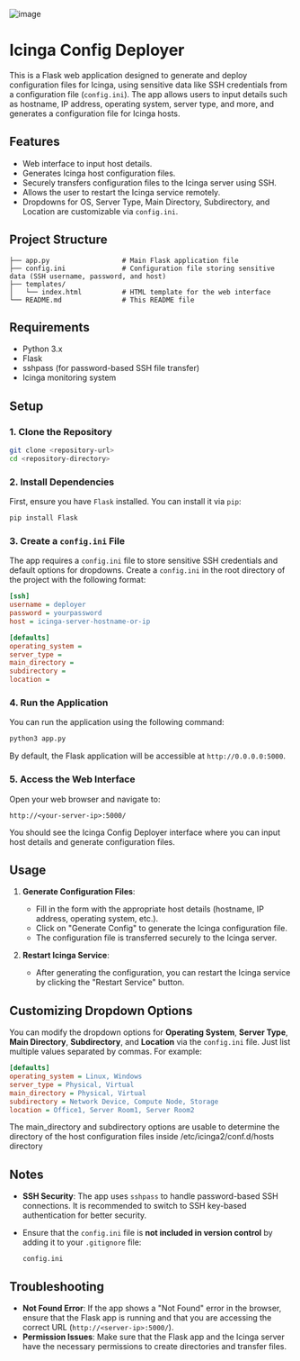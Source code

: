 ![image](https://github.com/user-attachments/assets/25b5cd45-0672-4ae7-a5c3-6f5c640230ec)

# Icinga Config Deployer

This is a Flask web application designed to generate and deploy configuration files for Icinga, using sensitive data like SSH credentials from a configuration file (`config.ini`). The app allows users to input details such as hostname, IP address, operating system, server type, and more, and generates a configuration file for Icinga hosts.

## Features
- Web interface to input host details.
- Generates Icinga host configuration files.
- Securely transfers configuration files to the Icinga server using SSH.
- Allows the user to restart the Icinga service remotely.
- Dropdowns for OS, Server Type, Main Directory, Subdirectory, and Location are customizable via `config.ini`.

## Project Structure

```
├── app.py                  # Main Flask application file
├── config.ini              # Configuration file storing sensitive data (SSH username, password, and host)
├── templates/
│   └── index.html          # HTML template for the web interface
└── README.md               # This README file
```

## Requirements

- Python 3.x
- Flask
- sshpass (for password-based SSH file transfer)
- Icinga monitoring system

## Setup

### 1. Clone the Repository

```bash
git clone <repository-url>
cd <repository-directory>
```

### 2. Install Dependencies

First, ensure you have `Flask` installed. You can install it via `pip`:

```bash
pip install Flask
```

### 3. Create a `config.ini` File

The app requires a `config.ini` file to store sensitive SSH credentials and default options for dropdowns. Create a `config.ini` in the root directory of the project with the following format:

```ini
[ssh]
username = deployer
password = yourpassword
host = icinga-server-hostname-or-ip

[defaults]
operating_system = 
server_type = 
main_directory = 
subdirectory = 
location = 
```

### 4. Run the Application

You can run the application using the following command:

```bash
python3 app.py
```

By default, the Flask application will be accessible at `http://0.0.0.0:5000`.

### 5. Access the Web Interface

Open your web browser and navigate to:

```
http://<your-server-ip>:5000/
```

You should see the Icinga Config Deployer interface where you can input host details and generate configuration files.

## Usage

1. **Generate Configuration Files**:
   - Fill in the form with the appropriate host details (hostname, IP address, operating system, etc.).
   - Click on "Generate Config" to generate the Icinga configuration file.
   - The configuration file is transferred securely to the Icinga server.

2. **Restart Icinga Service**:
   - After generating the configuration, you can restart the Icinga service by clicking the "Restart Service" button.

## Customizing Dropdown Options

You can modify the dropdown options for **Operating System**, **Server Type**, **Main Directory**, **Subdirectory**, and **Location** via the `config.ini` file. Just list multiple values separated by commas. For example:

```ini
[defaults]
operating_system = Linux, Windows
server_type = Physical, Virtual
main_directory = Physical, Virtual
subdirectory = Network Device, Compute Node, Storage
location = Office1, Server Room1, Server Room2
```
The main_directory and subdirectory options are usable to determine the directory of the host configuration files inside /etc/icinga2/conf.d/hosts directory
## Notes

- **SSH Security**: The app uses `sshpass` to handle password-based SSH connections. It is recommended to switch to SSH key-based authentication for better security.
- Ensure that the `config.ini` file is **not included in version control** by adding it to your `.gitignore` file:
  
  ```
  config.ini
  ```

## Troubleshooting

- **Not Found Error**: If the app shows a "Not Found" error in the browser, ensure that the Flask app is running and that you are accessing the correct URL (`http://<server-ip>:5000/`).
- **Permission Issues**: Make sure that the Flask app and the Icinga server have the necessary permissions to create directories and transfer files.


